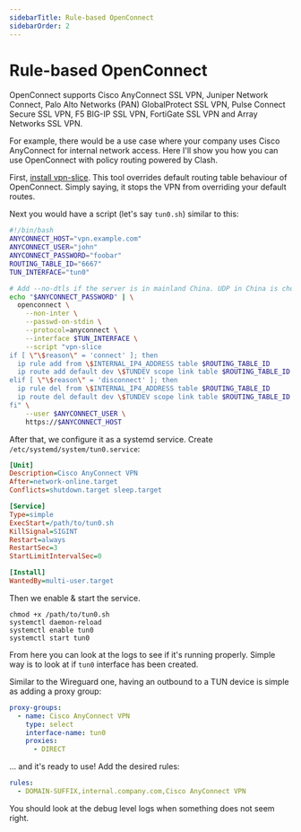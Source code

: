 ```yaml
---
sidebarTitle: Rule-based OpenConnect
sidebarOrder: 2
---
```


# Rule-based OpenConnect

OpenConnect supports Cisco AnyConnect SSL VPN, Juniper Network Connect, Palo Alto Networks (PAN) GlobalProtect SSL VPN,
Pulse Connect Secure SSL VPN, F5 BIG-IP SSL VPN, FortiGate SSL VPN and Array Networks SSL VPN.

For example, there would be a use case where your company uses Cisco AnyConnect for internal network access. Here I'll
show you how you can use OpenConnect with policy routing powered by Clash.

First, [install vpn-slice](https://github.com/dlenski/vpn-slice#requirements). This tool overrides default routing table
behaviour of OpenConnect. Simply saying, it stops the VPN from overriding your default routes.

Next you would have a script (let's say `tun0.sh`) similar to this:

```sh
#!/bin/bash
ANYCONNECT_HOST="vpn.example.com"
ANYCONNECT_USER="john"
ANYCONNECT_PASSWORD="foobar"
ROUTING_TABLE_ID="6667"
TUN_INTERFACE="tun0"

# Add --no-dtls if the server is in mainland China. UDP in China is choppy.
echo "$ANYCONNECT_PASSWORD" | \
  openconnect \
    --non-inter \
    --passwd-on-stdin \
    --protocol=anyconnect \
    --interface $TUN_INTERFACE \
    --script "vpn-slice
if [ \"\$reason\" = 'connect' ]; then
  ip rule add from \$INTERNAL_IP4_ADDRESS table $ROUTING_TABLE_ID
  ip route add default dev \$TUNDEV scope link table $ROUTING_TABLE_ID
elif [ \"\$reason\" = 'disconnect' ]; then
  ip rule del from \$INTERNAL_IP4_ADDRESS table $ROUTING_TABLE_ID
  ip route del default dev \$TUNDEV scope link table $ROUTING_TABLE_ID
fi" \
    --user $ANYCONNECT_USER \
    https://$ANYCONNECT_HOST
```

After that, we configure it as a systemd service. Create `/etc/systemd/system/tun0.service`:

```ini
[Unit]
Description=Cisco AnyConnect VPN
After=network-online.target
Conflicts=shutdown.target sleep.target

[Service]
Type=simple
ExecStart=/path/to/tun0.sh
KillSignal=SIGINT
Restart=always
RestartSec=3
StartLimitIntervalSec=0

[Install]
WantedBy=multi-user.target
```

Then we enable & start the service.

```shell
chmod +x /path/to/tun0.sh
systemctl daemon-reload
systemctl enable tun0
systemctl start tun0
```

From here you can look at the logs to see if it's running properly. Simple way is to look at if `tun0` interface has
been created.

Similar to the Wireguard one, having an outbound to a TUN device is simple as adding a proxy group:

```yaml
proxy-groups:
  - name: Cisco AnyConnect VPN
    type: select
    interface-name: tun0
    proxies:
      - DIRECT
```

... and it's ready to use! Add the desired rules:

```yaml
rules:
  - DOMAIN-SUFFIX,internal.company.com,Cisco AnyConnect VPN
```

You should look at the debug level logs when something does not seem right.

